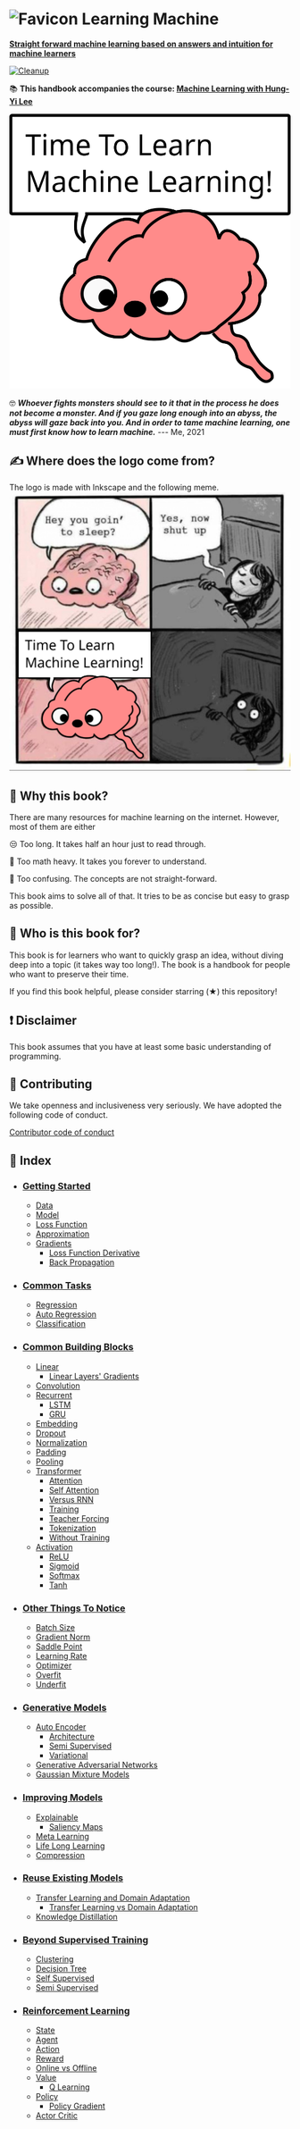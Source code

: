 # ![Favicon](./book/images/favicon.ico) Learning Machine

**[Straight forward machine learning based on answers and intuition for machine learners](https://learning-machine.pages.dev/)**

[![Cleanup](https://github.com/rentruewang/learning-machine/actions/workflows/cleanup.yaml/badge.svg)](https://github.com/rentruewang/learning-machine/actions/workflows/cleanup.yaml)

📚 **This handbook accompanies the course: [Machine Learning with Hung-Yi Lee](https://speech.ee.ntu.edu.tw/~hylee/ml/2021-spring.html)**

![Logo](./book/images/logo.png)

🤓 _**Whoever fights monsters should see to it that in the process he does not become a monster. And if you gaze long enough into an abyss, the abyss will gaze back into you. And in order to tame machine learning, one must first know how to learn machine.**_
--- Me, 2021

## ✍️ Where does the logo come from?

The logo is made with Inkscape and the following meme.
![Comic](./book/images/comic.png)

## 🤔 Why this book?

There are many resources for machine learning on the internet. However, most of them are either

😒 Too long. It takes half an hour just to read through.

📐 Too math heavy. It takes you forever to understand.

🤪 Too confusing. The concepts are not straight-forward.

This book aims to solve all of that. It tries to be as concise but easy to grasp as possible.

## 🧍 Who is this book for?

This book is for learners who want to quickly grasp an idea, without diving deep into a topic (it takes way too long!). The book is a handbook for people who want to preserve their time.

If you find this book helpful, please consider starring (★) this repository!

## ❗ Disclaimer

This book assumes that you have at least some basic understanding of programming.

## 💁 Contributing

We take openness and inclusiveness very seriously. We have adopted the following code of conduct.

[Contributor code of conduct](CODE_OF_CONDUCT.md)

## 🔖 Index

- ### [Getting Started](./book/basics/basics.ipynb)
  - [Data](./book/basics/data/data.ipynb)
  - [Model](./book/basics/model/model.ipynb)
  - [Loss Function](./book/basics/loss/loss.ipynb)
  - [Approximation](./book/basics/approx/approx.ipynb)
  - [Gradients](./book/basics/gradients/gradients.ipynbdients)
    - [Loss Function Derivative](./book/basics/gradients/loss-fn-derivative.ipynb)
    - [Back Propagation](./book/basics/gradients/back-prop.ipynb)
- ### [Common Tasks](./book/tasks/tasks.ipynb)
  - [Regression](./book/tasks/regression/regression.ipynb)
  - [Auto Regression](./book/tasks/regression/regression.ipynb)
  - [Classification](./book/tasks/classification/classification.ipynb)
- ### [Common Building Blocks](./book/layers/layers.ipynb)
  - [Linear](./book/layers/linear/linear.ipynb)
    - [Linear Layers' Gradients](./book/layers/linear/linear-grad.ipynb)
  - [Convolution](./book/layers/cnn/cnn.ipynb)
  - [Recurrent](./book/layers/rnn/rnn.ipynb)
    - [LSTM](./book/layers/rnn/lstm/lstm.ipynb)
    - [GRU](./book/layers/rnn/gru/gru.ipynb)
  - [Embedding](./book/layers/emb/emb.ipynb)
  - [Dropout](./book/layers/dropout/dropout.ipynb)
  - [Normalization](./book/layers/norm/norm.ipynb)
  - [Padding](./book/layers/padding/padding.ipynb)
  - [Pooling](./book/layers/pooling/pooling.ipynb)
  - [Transformer](./book/layers/transformer/transformer.ipynb)
    - [Attention](./book/layers/transformer/attn/attn.ipynb)
    - [Self Attention](./book/layers/transformer/attn/self-attn.ipynb)
    - [Versus RNN](./book/layers/transformer/transformer-vs-rnn.ipynb)
    - [Training](./book/layers/transformer/training/training.ipynb)
    - [Teacher Forcing](./book/layers/transformer/training/teacher/teacher.ipynb)
    - [Tokenization](./book/layers/transformer/training/token/token.ipynb)
    - [Without Training](./book/layers/transformer/training/no-training/no-training.ipynb)
  - [Activation](./book/layers/activation/activation.ipynb)
    - [ReLU](./book/reinforce/value-based/q-learning.ipynb)
    - [Sigmoid](./book/layers/activation/sigmoid/sigmoid.ipynb)
    - [Softmax](./book/layers/activation/softmax/softmax.ipynb)
    - [Tanh](./book/layers/activation/tanh/tanh.ipynb)
- ### [Other Things To Notice](./book/notice/notice.ipynb)
  - [Batch Size](./book/notice/batch/batch.ipynb)
  - [Gradient Norm](./book/notice/gradient/norm.ipynb)
  - [Saddle Point](./book/notice/gradient/saddle.ipynb)
  - [Learning Rate](./book/notice/lr/lr.ipynb)
  - [Optimizer](./book/notice/optimizer/optimizer.ipynb)
  - [Overfit](./book/notice/data/overfit.ipynb)
  - [Underfit](./book/notice/data/underfit.ipynb)
- ### [Generative Models](./book/generative/generative.ipynb)
  - [Auto Encoder](./book/generative/ae/ae.ipynb)
    - [Architecture](./book/generative/ae/ae-arch.ipynb)
    - [Semi Supervised](./book/generative/ae/ae-semi.ipynb)
    - [Variational](./book/generative/ae/vae/vae.ipynb)
  - [Generative Adversarial Networks](./book/generative/gan/gan.ipynb)
  - [Gaussian Mixture Models](./book/generative/gmm/gmm.ipynb)
- ### [Improving Models](./book/better/better.ipynb)
  - [Explainable](./book/better/explainable/explainable.ipynb)
    - [Saliency Maps](./book/better/explainable/saliency.ipynb)
  - [Meta Learning](./book/better/meta/meta.ipynb)
  - [Life Long Learning](./book/better/lll/lll.ipynb)
  - [Compression](./book/better/compression/compression.ipynb)
- ### [Reuse Existing Models](./book/reuse/reuse.ipynb)
  - [Transfer Learning and Domain Adaptation](./book/reuse/transfer/tl-da.ipynb)
    - [Transfer Learning vs Domain Adaptation](./book/reuse/da/tl-vs-da.ipynb)
  - [Knowledge Distillation](book/reuse/distil/distil.ipynb)
- ### [Beyond Supervised Training](./book/unsupervised/unsupervised.ipynb)
  - [Clustering](./book/unsupervised/clustering/clustering.ipynb)
  - [Decision Tree](book/unsupervised/decision-tree/decision-tree.ipynb)
  - [Self Supervised](book/unsupervised/self-supervised/self-supervised.ipynb)
  - [Semi Supervised](book/unsupervised/semi-supervised/semi-supervised.ipynb)
- ### [Reinforcement Learning](./book/reinforce/reinforce.ipynb)
  - [State](./book/reinforce/essential/state.ipynb)
  - [Agent](./book/reinforce/essential/agent.ipynb)
  - [Action](./book/reinforce/essential/action.ipynb)
  - [Reward](./book/reinforce/essential/reward.ipynb)
  - [Online vs Offline](./book/reinforce/essential/online-offline.ipynb)
  - [Value](./book/reinforce/value/value.ipynb)
    - [Q Learning](./book/reinforce/value/q-learning.ipynb)
  - [Policy](./book/reinforce/policy/policy.ipynb)
    - [Policy Gradient](./book/reinforce/policy/policy-gradient.ipynb)
  - [Actor Critic](./book/reinforce/ac/ac.ipynb)
